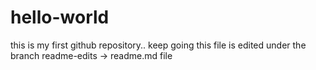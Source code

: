 # hello-world
this is my first github repository.. keep going
this file is edited under the branch readme-edits -> readme.md file
